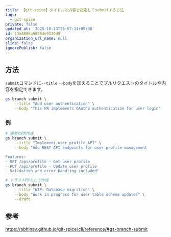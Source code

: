 ```yaml
---
title: 【git-spice】タイトルと内容を指定してsubmitする方法
tags:
  - git-spice
private: false
updated_at: '2025-10-13T23:57:14+09:00'
id: 13e8886a56384e5130d9
organization_url_name: null
slide: false
ignorePublish: false
---
```

## 方法

`submit`コマンドに`--title` `--body`を加えることでプルリクエストのタイトルや内容を指定できます。

```bash
gs branch submit \
    --title "Add user authentication" \
    --body "This PR implements OAuth2 authentication for user login"
```

### 例

```bash
# 通常のPR作成
gs branch submit \
    --title "Implement user profile API" \
    --body "Add REST API endpoints for user profile management

Features:
- GET /api/profile - Get user profile
- PUT /api/profile - Update user profile
- Validation and error handling included"

# ドラフトPRとして作成
gs branch submit \
    --title "WIP: Database migration" \
    --body "Work in progress for user table schema updates" \
    --draft
```

## 参考

https://abhinav.github.io/git-spice/cli/reference/#gs-branch-submit
